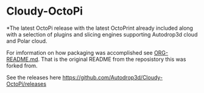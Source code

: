 # Cloudy-OctoPi
*The latest OctoPi release with the latest OctoPrint already included along with a selection of plugins and slicing engines supporting Autodrop3d cloud and Polar cloud.

For imformation on how packaging was accomplished see [ORG-README.md](ORG-README.md). That is the original README from the reposistory this was forked from. 


See the releases here https://github.com/Autodrop3d/Cloudy-OctoPi/releases
